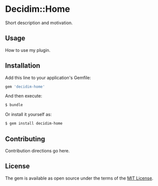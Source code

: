# Decidim::Home
Short description and motivation.

## Usage
How to use my plugin.

## Installation
Add this line to your application's Gemfile:

```ruby
gem 'decidim-home'
```

And then execute:
```bash
$ bundle
```

Or install it yourself as:
```bash
$ gem install decidim-home
```

## Contributing
Contribution directions go here.

## License
The gem is available as open source under the terms of the [MIT License](http://opensource.org/licenses/MIT).
